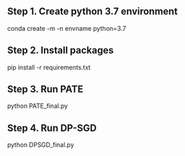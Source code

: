 ## Step 1. Create python 3.7 environment
conda create -m -n envname python=3.7
## Step 2. Install packages
pip install -r requirements.txt
## Step 3. Run PATE
python PATE_final.py
## Step 4. Run DP-SGD
python DPSGD_final.py